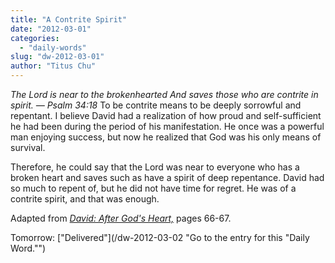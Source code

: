 ```yaml
---
title: "A Contrite Spirit"
date: "2012-03-01"
categories: 
  - "daily-words"
slug: "dw-2012-03-01"
author: "Titus Chu"
---
```


_The Lord is near to the brokenhearted And saves those who are contrite in spirit. — Psalm 34:18_ To be contrite means to be deeply sorrowful and repentant. I believe David had a realization of how proud and self-sufficient he had been during the period of his manifestation. He once was a powerful man enjoying success, but now he realized that God was his only means of survival.

Therefore, he could say that the Lord was near to everyone who has a broken heart and saves such as have a spirit of deep repentance. David had so much to repent of, but he did not have time for regret. He was of a contrite spirit, and that was enough.

Adapted from _[David: After God's Heart,](/book-david "Go to the listing for this book.")_ pages 66-67.

Tomorrow: ["Delivered"](/dw-2012-03-02 "Go to the entry for this "Daily Word."")
